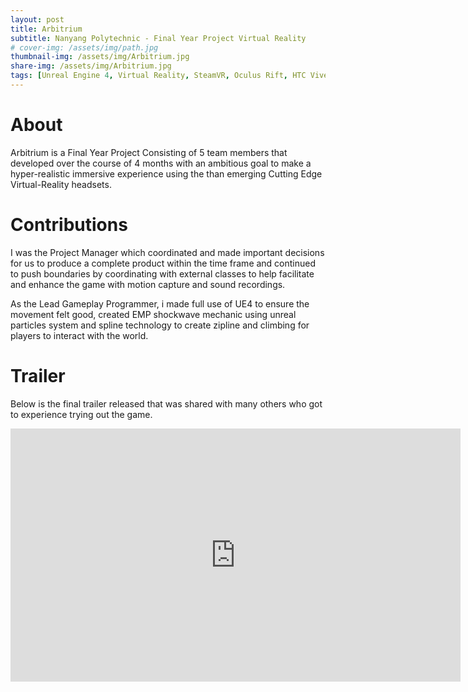 ```yaml
---
layout: post
title: Arbitrium 
subtitle: Nanyang Polytechnic - Final Year Project Virtual Reality
# cover-img: /assets/img/path.jpg
thumbnail-img: /assets/img/Arbitrium.jpg
share-img: /assets/img/Arbitrium.jpg
tags: [Unreal Engine 4, Virtual Reality, SteamVR, Oculus Rift, HTC Vive, Motion Capture]
---
```


# About
Arbitrium is a Final Year Project Consisting of 5 team members that developed over the course of 4 months with an ambitious goal to make a hyper-realistic immersive experience using the than emerging Cutting Edge Virtual-Reality headsets.  

# Contributions

I was the Project Manager which coordinated and made important decisions for us to produce a complete product within the time frame and continued to push boundaries by coordinating with external classes to help facilitate and enhance the game with motion capture and sound recordings.  

As the Lead Gameplay Programmer, i made full use of UE4 to ensure the movement felt good, created EMP shockwave mechanic using unreal particles system and spline technology to create zipline and climbing for players to interact with the world.

<!-- We had the opportunity to present this game to many clients and ministers to highlight the strength of our course and what could be the future.

Overall i had put in a lot of effort to quickly understand and grasp multiple new concepts, pushing my boundaries of learning and executing everything together with my team as one. Picking up important skills to rally teammates and have good planning and foresight to manage the various aspects to its best abilities. -->

# Trailer
Below is the final trailer released that was shared with many others who got to experience trying out the game.

<iframe width="720" height="405" src="https://www.youtube.com/embed/yI8wS-gtWrw" title="YouTube video player" frameborder="0" allow="accelerometer; autoplay; clipboard-write; encrypted-media; gyroscope; picture-in-picture" allowfullscreen></iframe>

